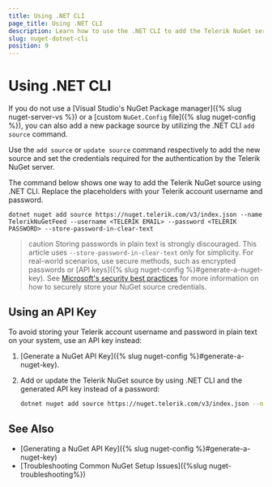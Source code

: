 ```yaml
---
title: Using .NET CLI
page_title: Using .NET CLI
description: Learn how to use the .NET CLI to add the Telerik NuGet server as a package source in your development environment.
slug: nuget-dotnet-cli
position: 9
---
```


# Using .NET CLI

If you do not use a [Visual Studio's NuGet Package manager]({% slug nuget-server-vs %}) or a [custom `NuGet.Config` file]({% slug nuget-config %}), you can also add a new package source by utilizing the .NET CLI `add source` command.

Use the `add source` or `update source` command respectively to add the new source and set the credentials required for the authentication by the Telerik NuGet server.

The command below shows one way to add the Telerik NuGet source using .NET CLI. Replace the placeholders with your Telerik account username and password.

```
dotnet nuget add source https://nuget.telerik.com/v3/index.json --name TelerikNuGetFeed --username <TELERIK EMAIL> --password <TELERIK PASSWORD> --store-password-in-clear-text
```

>caution Storing passwords in plain text is strongly discouraged. This article uses `--store-password-in-clear-text` only for simplicity. For real-world scenarios, use secure methods, such as encrypted passwords or [API keys]({% slug nuget-config %}#generate-a-nuget-key). See <a href="https://learn.microsoft.com/en-us/nuget/consume-packages/consuming-packages-authenticated-feeds#security-best-practices-for-managing-credentials" target="_blank">Microsoft's security best practices</a> for more information on how to securely store your NuGet source credentials.

## Using an API Key

To avoid storing your Telerik account username and password in plain text on your system, use an API key instead:

1. [Generate a NuGet API Key]({% slug nuget-config %}#generate-a-nuget-key).
1. Add or update the Telerik NuGet source by using .NET CLI and the generated API key instead of a password:

    ```bash
    dotnet nuget add source https://nuget.telerik.com/v3/index.json --name TelerikNuGetFeed --username api-key --password <THE-VALUE-OF-YOUR-API-KEY> --store-password-in-clear-text
    ```

## See Also

* [Generating a NuGet API Key]({% slug nuget-config %}#generate-a-nuget-key)
* [Troubleshooting Common NuGet Setup Issues]({%slug nuget-troubleshooting%})
